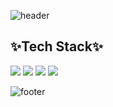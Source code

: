 ![header](https://capsule-render.vercel.app/api?type=waving&color=aae2bd&text=%20Wonny%20%20&height=200&fontSize=90&fontColor=ffffff)

## ✨Tech Stack✨
<img src="https://img.shields.io/badge/HTML5-3DDC84?style=flat-square&logo=Android&logoColor=white"/>
<img src="https://img.shields.io/badge/CSS3-3DDC84?style=flat-square&logo=Android&logoColor=white"/>
<img src="https://img.shields.io/badge/JavaScript-3DDC84?style=flat-square&logo=Android&logoColor=white"/>
<img src="https://img.shields.io/badge/React-3DDC84?style=flat-square&logo=Android&logoColor=white"/>


![footer](https://capsule-render.vercel.app/api?section=footer&type=waving&color=aae2bd)
<!--
**Wonny-ing/Wonny-ing** is a ✨ _special_ ✨ repository because its `README.md` (this file) appears on your GitHub profile.

Here are some ideas to get you started:

- 🔭 I’m currently working on ...
- 🌱 I’m currently learning ...
- 👯 I’m looking to collaborate on ...
- 🤔 I’m looking for help with ...
- 💬 Ask me about ...
- 📫 How to reach me: ...
- 😄 Pronouns: ...
- ⚡ Fun fact: ...
-->
